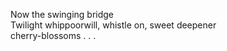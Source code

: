 Now the swinging bridge    
Twilight whippoorwill, whistle on, sweet deepener    
cherry-blossoms . . .    

